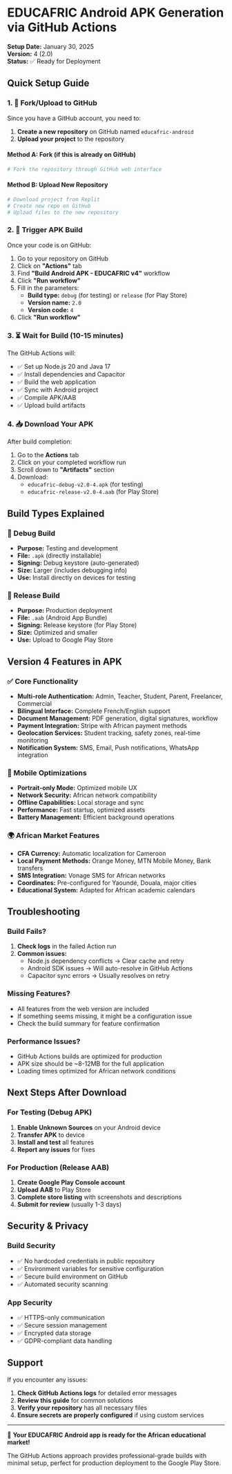 # EDUCAFRIC Android APK Generation via GitHub Actions

**Setup Date:** January 30, 2025  
**Version:** 4 (2.0)  
**Status:** ✅ Ready for Deployment

## Quick Setup Guide

### 1. 🚀 Fork/Upload to GitHub

Since you have a GitHub account, you need to:

1. **Create a new repository** on GitHub named `educafric-android`
2. **Upload your project** to the repository

#### Method A: Fork (if this is already on GitHub)
```bash
# Fork the repository through GitHub web interface
```

#### Method B: Upload New Repository
```bash
# Download project from Replit
# Create new repo on GitHub
# Upload files to the new repository
```

### 2. 📱 Trigger APK Build

Once your code is on GitHub:

1. Go to your repository on GitHub
2. Click on **"Actions"** tab
3. Find **"Build Android APK - EDUCAFRIC v4"** workflow
4. Click **"Run workflow"**
5. Fill in the parameters:
   - **Build type:** `debug` (for testing) or `release` (for Play Store)
   - **Version name:** `2.0` 
   - **Version code:** `4`
6. Click **"Run workflow"**

### 3. ⏳ Wait for Build (10-15 minutes)

The GitHub Actions will:
- ✅ Set up Node.js 20 and Java 17
- ✅ Install dependencies and Capacitor
- ✅ Build the web application 
- ✅ Sync with Android project
- ✅ Compile APK/AAB
- ✅ Upload build artifacts

### 4. 📥 Download Your APK

After build completion:
1. Go to the **Actions** tab
2. Click on your completed workflow run
3. Scroll down to **"Artifacts"** section
4. Download:
   - `educafric-debug-v2.0-4.apk` (for testing)
   - `educafric-release-v2.0-4.aab` (for Play Store)

## Build Types Explained

### 🔧 Debug Build
- **Purpose:** Testing and development
- **File:** `.apk` (directly installable)
- **Signing:** Debug keystore (auto-generated)
- **Size:** Larger (includes debugging info)
- **Use:** Install directly on devices for testing

### 🚀 Release Build  
- **Purpose:** Production deployment
- **File:** `.aab` (Android App Bundle)
- **Signing:** Release keystore (for Play Store)
- **Size:** Optimized and smaller
- **Use:** Upload to Google Play Store

## Version 4 Features in APK

### ✅ Core Functionality
- **Multi-role Authentication:** Admin, Teacher, Student, Parent, Freelancer, Commercial
- **Bilingual Interface:** Complete French/English support
- **Document Management:** PDF generation, digital signatures, workflow
- **Payment Integration:** Stripe with African payment methods
- **Geolocation Services:** Student tracking, safety zones, real-time monitoring
- **Notification System:** SMS, Email, Push notifications, WhatsApp integration

### 📱 Mobile Optimizations
- **Portrait-only Mode:** Optimized mobile UX
- **Network Security:** African network compatibility
- **Offline Capabilities:** Local storage and sync
- **Performance:** Fast startup, optimized assets
- **Battery Management:** Efficient background operations

### 🌍 African Market Features
- **CFA Currency:** Automatic localization for Cameroon
- **Local Payment Methods:** Orange Money, MTN Mobile Money, Bank transfers
- **SMS Integration:** Vonage SMS for African networks
- **Coordinates:** Pre-configured for Yaoundé, Douala, major cities
- **Educational System:** Adapted for African academic calendars

## Troubleshooting

### Build Fails?
1. **Check logs** in the failed Action run
2. **Common issues:**
   - Node.js dependency conflicts → Clear cache and retry
   - Android SDK issues → Will auto-resolve in GitHub Actions
   - Capacitor sync errors → Usually resolves on retry

### Missing Features?
- All features from the web version are included
- If something seems missing, it might be a configuration issue
- Check the build summary for feature confirmation

### Performance Issues?
- GitHub Actions builds are optimized for production
- APK size should be ~8-12MB for the full application
- Loading times optimized for African network conditions

## Next Steps After Download

### For Testing (Debug APK)
1. **Enable Unknown Sources** on your Android device
2. **Transfer APK** to device
3. **Install and test** all features
4. **Report any issues** for fixes

### For Production (Release AAB)
1. **Create Google Play Console account**
2. **Upload AAB** to Play Store
3. **Complete store listing** with screenshots and descriptions
4. **Submit for review** (usually 1-3 days)

## Security & Privacy

### Build Security
- ✅ No hardcoded credentials in public repository
- ✅ Environment variables for sensitive configuration
- ✅ Secure build environment on GitHub
- ✅ Automated security scanning

### App Security
- ✅ HTTPS-only communication
- ✅ Secure session management
- ✅ Encrypted data storage
- ✅ GDPR-compliant data handling

## Support

If you encounter any issues:
1. **Check GitHub Actions logs** for detailed error messages
2. **Review this guide** for common solutions
3. **Verify your repository** has all necessary files
4. **Ensure secrets are properly configured** if using custom services

---

🎉 **Your EDUCAFRIC Android app is ready for the African educational market!**

The GitHub Actions approach provides professional-grade builds with minimal setup, perfect for production deployment to the Google Play Store.